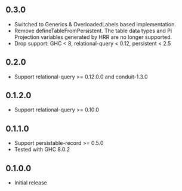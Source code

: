 ## 0.3.0

- Switched to Generics & OverloadedLabels based implementation.
- Remove defineTableFromPersistent. The table data types and Pi Projection variables generated by HRR are no longer supported.
- Drop support: GHC < 8, relational-query < 0.12, persistent < 2.5

## 0.2.0

- Support relational-query >= 0.12.0.0 and conduit-1.3.0

## 0.1.2.0

- Support relational-query >= 0.10.0

## 0.1.1.0

- Support persistable-record >= 0.5.0
- Tested with GHC 8.0.2

## 0.1.0.0

- Initial release
